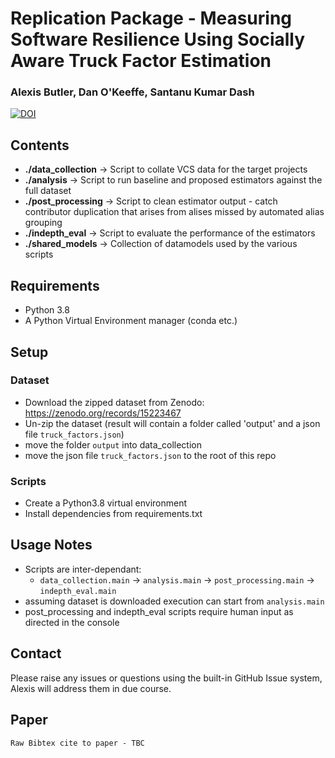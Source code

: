 # Replication Package - Measuring Software Resilience Using Socially Aware Truck Factor Estimation
### Alexis Butler, Dan O'Keeffe, Santanu Kumar Dash
[![DOI](https://zenodo.org/badge/966749703.svg)](https://doi.org/10.5281/zenodo.15231327)

## Contents
- **./data_collection** → Script to collate VCS data for the target projects
- **./analysis** → Script to run baseline and proposed estimators against the full dataset
- **./post_processing** → Script to clean estimator output - catch contributor duplication that arises from alises missed by automated alias grouping
- **./indepth_eval** → Script to evaluate the performance of the estimators
- **./shared_models** → Collection of datamodels used by the various scripts

## Requirements
- Python 3.8
- A Python Virtual Environment manager (conda etc.)

## Setup
### Dataset
- Download the zipped dataset from Zenodo: https://zenodo.org/records/15223467
- Un-zip the dataset (result will contain a folder called 'output' and a json file `truck_factors.json`)
- move the folder `output` into data_collection
- move the json file `truck_factors.json` to the root of this repo
### Scripts
- Create a Python3.8 virtual environment
- Install dependencies from requirements.txt

## Usage Notes
- Scripts are inter-dependant:
  - `data_collection.main` → `analysis.main` → `post_processing.main` → `indepth_eval.main`
- assuming dataset is downloaded execution can start from `analysis.main`
- post_processing and indepth_eval scripts require human input as directed in the console

## Contact
Please raise any issues or questions using the built-in GitHub Issue system, Alexis will address them in due course.

## Paper
```
Raw Bibtex cite to paper - TBC
```
